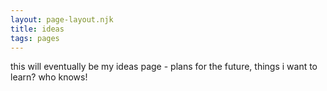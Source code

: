 ```yaml
---
layout: page-layout.njk
title: ideas
tags: pages
---
```


this will eventually be my ideas page - plans for the future, things i want to learn? who knows!